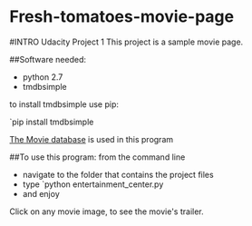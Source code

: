 # Fresh-tomatoes-movie-page
#INTRO
Udacity Project 1
This project is a sample movie page. 


##Software needed:
- python 2.7
- tmdbsimple

to install tmdbsimple
use pip:

`pip install tmdbsimple

[The Movie database](https://www.themoviedb.org) is used in this program

##To use this program:
from the command line
- navigate to the folder that contains the project files
- type `python entertainment_center.py
- and enjoy

Click on any movie image, to see the movie's trailer.

 

